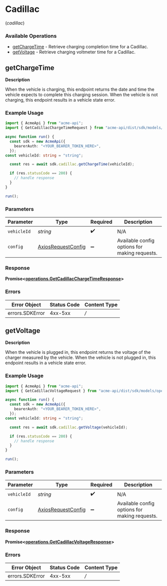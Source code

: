 # Cadillac
(*cadillac*)

### Available Operations

* [getChargeTime](#getchargetime) - Retrieve charging completion time for a Cadillac.
* [getVoltage](#getvoltage) - Retrieve charging voltmeter time for a Cadillac.

## getChargeTime

__Description__

When the vehicle is charging, this endpoint returns the date and time the vehicle expects to complete this charging session. When the vehicle is not charging, this endpoint results in a vehicle state error.

### Example Usage

```typescript
import { AcmeApi } from "acme-api";
import { GetCadillacChargeTimeRequest } from "acme-api/dist/sdk/models/operations";

async function run() {
  const sdk = new AcmeApi({
    bearerAuth: "<YOUR_BEARER_TOKEN_HERE>",
  });
const vehicleId: string = "string";

  const res = await sdk.cadillac.getChargeTime(vehicleId);

  if (res.statusCode == 200) {
    // handle response
  }
}

run();
```

### Parameters

| Parameter                                                    | Type                                                         | Required                                                     | Description                                                  |
| ------------------------------------------------------------ | ------------------------------------------------------------ | ------------------------------------------------------------ | ------------------------------------------------------------ |
| `vehicleId`                                                  | *string*                                                     | :heavy_check_mark:                                           | N/A                                                          |
| `config`                                                     | [AxiosRequestConfig](https://axios-http.com/docs/req_config) | :heavy_minus_sign:                                           | Available config options for making requests.                |


### Response

**Promise<[operations.GetCadillacChargeTimeResponse](../../sdk/models/operations/getcadillacchargetimeresponse.md)>**
### Errors

| Error Object    | Status Code     | Content Type    |
| --------------- | --------------- | --------------- |
| errors.SDKError | 4xx-5xx         | */*             |

## getVoltage

__Description__

When the vehicle is plugged in, this endpoint returns the voltage of the charger measured by the vehicle. When the vehicle is not plugged in, this endpoint results in a vehicle state error.

### Example Usage

```typescript
import { AcmeApi } from "acme-api";
import { GetCadillacVoltageRequest } from "acme-api/dist/sdk/models/operations";

async function run() {
  const sdk = new AcmeApi({
    bearerAuth: "<YOUR_BEARER_TOKEN_HERE>",
  });
const vehicleId: string = "string";

  const res = await sdk.cadillac.getVoltage(vehicleId);

  if (res.statusCode == 200) {
    // handle response
  }
}

run();
```

### Parameters

| Parameter                                                    | Type                                                         | Required                                                     | Description                                                  |
| ------------------------------------------------------------ | ------------------------------------------------------------ | ------------------------------------------------------------ | ------------------------------------------------------------ |
| `vehicleId`                                                  | *string*                                                     | :heavy_check_mark:                                           | N/A                                                          |
| `config`                                                     | [AxiosRequestConfig](https://axios-http.com/docs/req_config) | :heavy_minus_sign:                                           | Available config options for making requests.                |


### Response

**Promise<[operations.GetCadillacVoltageResponse](../../sdk/models/operations/getcadillacvoltageresponse.md)>**
### Errors

| Error Object    | Status Code     | Content Type    |
| --------------- | --------------- | --------------- |
| errors.SDKError | 4xx-5xx         | */*             |
